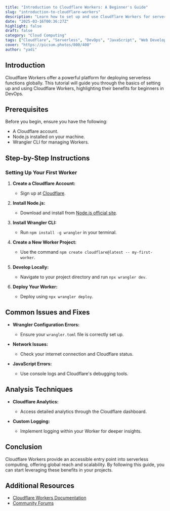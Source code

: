 ```yaml
title: "Introduction to Cloudflare Workers: A Beginner's Guide"
slug: "introduction-to-cloudflare-workers"
description: "Learn how to set up and use Cloudflare Workers for serverless functions."
date: "2025-03-16T00:36:27Z"
highlight: false
draft: false
category: "Cloud Computing"
tags: ["Cloudflare", "Serverless", "DevOps", "JavaScript", "Web Development"]
cover: "https://picsum.photos/800/400"
author: "yadi"
```

## Introduction

Cloudflare Workers offer a powerful platform for deploying serverless functions globally. This tutorial will guide you through the basics of setting up and using Cloudflare Workers, highlighting their benefits for beginners in DevOps.

## Prerequisites

Before you begin, ensure you have the following:
- A Cloudflare account.
- Node.js installed on your machine.
- Wrangler CLI for managing Workers.

## Step-by-Step Instructions

### Setting Up Your First Worker

1. **Create a Cloudflare Account:**
   - Sign up at [Cloudflare](https://dash.cloudflare.com/sign-up/workers-and-pages).

2. **Install Node.js:**
   - Download and install from [Node.js official site](https://nodejs.org/).

3. **Install Wrangler CLI:**
   - Run `npm install -g wrangler` in your terminal.

4. **Create a New Worker Project:**
   - Use the command `npm create cloudflare@latest -- my-first-worker`.

5. **Develop Locally:**
   - Navigate to your project directory and run `npx wrangler dev`.

6. **Deploy Your Worker:**
   - Deploy using `npx wrangler deploy`.

## Common Issues and Fixes

- **Wrangler Configuration Errors:**
  - Ensure your `wrangler.toml` file is correctly set up.

- **Network Issues:**
  - Check your internet connection and Cloudflare status.

- **JavaScript Errors:**
  - Use console logs and Cloudflare's debugging tools.

## Analysis Techniques

- **Cloudflare Analytics:**
  - Access detailed analytics through the Cloudflare dashboard.

- **Custom Logging:**
  - Implement logging within your Worker for deeper insights.

## Conclusion

Cloudflare Workers provide an accessible entry point into serverless computing, offering global reach and scalability. By following this guide, you can start leveraging these benefits in your projects.

## Additional Resources

- [Cloudflare Workers Documentation](https://developers.cloudflare.com/workers/)
- [Community Forums](https://community.cloudflare.com/)

